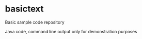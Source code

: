 # basictext
Basic sample code repository

Java code, command line output only for demonstration purposes
